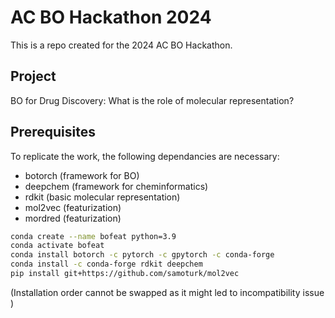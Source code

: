 # AC BO Hackathon 2024
This is a repo created for the 2024 AC BO Hackathon.

## Project
BO for Drug Discovery: What is the role of molecular representation?

## Prerequisites
To replicate the work, the following dependancies are necessary:
- botorch (framework for BO)
- deepchem (framework for cheminformatics)
- rdkit (basic molecular representation)
- mol2vec (featurization)
- mordred (featurization)


```bash
conda create --name bofeat python=3.9
conda activate bofeat
conda install botorch -c pytorch -c gpytorch -c conda-forge
conda install -c conda-forge rdkit deepchem
pip install git+https://github.com/samoturk/mol2vec

```
(Installation order cannot be swapped as it might led to incompatibility issue )